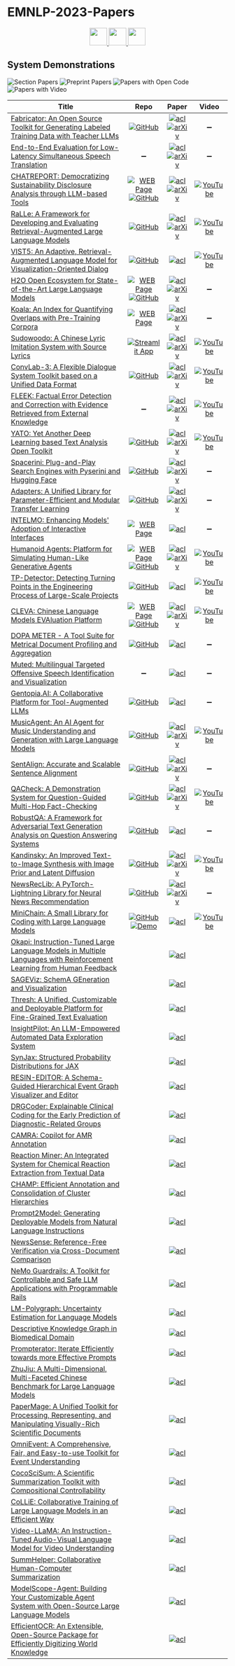 # EMNLP-2023-Papers

<div align="center">
    <a href="https://github.com/DmitryRyumin/EMNLP-2023-Papers/blob/main/sections/tutorial-abstracts.md">
        <img src="https://cdn.jsdelivr.net/gh/DmitryRyumin/NewEraAI-Papers@main/images/left.svg" width="40" alt="" />
    </a>
    <a href="https://github.com/DmitryRyumin/EMNLP-2023-Papers/">
        <img src="https://cdn.jsdelivr.net/gh/DmitryRyumin/NewEraAI-Papers@main/images/home.svg" width="40" alt="" />
    </a>
    <a href="https://github.com/DmitryRyumin/EMNLP-2023-Papers/blob/main/sections/industry-track.md">
        <img src="https://cdn.jsdelivr.net/gh/DmitryRyumin/NewEraAI-Papers@main/images/right.svg" width="40" alt="" />
    </a>
</div>

## System Demonstrations

![Section Papers](https://img.shields.io/badge/Section%20Papers-soon-42BA16) ![Preprint Papers](https://img.shields.io/badge/Preprint%20Papers-soon-b31b1b) ![Papers with Open Code](https://img.shields.io/badge/Papers%20with%20Open%20Code-soon-1D7FBF) ![Papers with Video](https://img.shields.io/badge/Papers%20with%20Video-soon-FF0000)

| **Title** | **Repo** | **Paper** | **Video** |
|-----------|:--------:|:---------:|:---------:|
| [Fabricator: An Open Source Toolkit for Generating Labeled Training Data with Teacher LLMs](https://aclanthology.org/2023.emnlp-demo.1) | [![GitHub](https://img.shields.io/github/stars/flairNLP/fabricator)](https://github.com/flairNLP/fabricator) | [![acl](https://img.shields.io/badge/pdf-acl-CBCBCC.svg)](https://aclanthology.org/2023.emnlp-demo.1.pdf) <br /> [![arXiv](https://img.shields.io/badge/arXiv-2309.09582-b31b1b.svg)](http://arxiv.org/abs/2309.09582) | :heavy_minus_sign: |
| [End-to-End Evaluation for Low-Latency Simultaneous Speech Translation](https://aclanthology.org/2023.emnlp-demo.2) | :heavy_minus_sign: | [![acl](https://img.shields.io/badge/pdf-acl-CBCBCC.svg)](https://aclanthology.org/2023.emnlp-demo.2.pdf) <br /> [![arXiv](https://img.shields.io/badge/arXiv-2308.03415-b31b1b.svg)](http://arxiv.org/abs/2308.03415) | :heavy_minus_sign: |
| [CHATREPORT: Democratizing Sustainability Disclosure Analysis through LLM-based Tools](https://aclanthology.org/2023.emnlp-demo.3) | [![WEB Page](https://img.shields.io/badge/WEB-Page-159957.svg)](https://reports.chatclimate.ai/) <br /> [![GitHub](https://img.shields.io/github/stars/EdisonNi-hku/chatreport)](https://github.com/EdisonNi-hku/chatreport) | [![acl](https://img.shields.io/badge/pdf-acl-CBCBCC.svg)](https://aclanthology.org/2023.emnlp-demo.3.pdf) <br /> [![arXiv](https://img.shields.io/badge/arXiv-2307.15770-b31b1b.svg)](http://arxiv.org/abs/2307.15770) | [![YouTube](https://img.shields.io/badge/YouTube-%23FF0000.svg?style=for-the-badge&logo=YouTube&logoColor=white)](https://www.youtube.com/watch?v=Q5AzaKzPE4M) |
| [RaLLe: A Framework for Developing and Evaluating Retrieval-Augmented Large Language Models](https://aclanthology.org/2023.emnlp-demo.4) | [![GitHub](https://img.shields.io/github/stars/yhoshi3/RaLLe)](https://github.com/yhoshi3/RaLLe) | [![acl](https://img.shields.io/badge/pdf-acl-CBCBCC.svg)](https://aclanthology.org/2023.emnlp-demo.4.pdf) <br /> [![arXiv](https://img.shields.io/badge/arXiv-2308.10633-b31b1b.svg)](http://arxiv.org/abs/2308.10633) | [![YouTube](https://img.shields.io/badge/YouTube-%23FF0000.svg?style=for-the-badge&logo=YouTube&logoColor=white)](https://www.youtube.com/watch?v=JYbm75qnfTg) |
| [VIST5: An Adaptive, Retrieval-Augmented Language Model for Visualization-Oriented Dialog](https://aclanthology.org/2023.emnlp-demo.5) | [![GitHub](https://img.shields.io/github/stars/clause-bielefeld/VIST5)](https://github.com/clause-bielefeld/VIST5) | [![acl](https://img.shields.io/badge/pdf-acl-CBCBCC.svg)](https://aclanthology.org/2023.emnlp-demo.5.pdf) | [![YouTube](https://img.shields.io/badge/YouTube-%23FF0000.svg?style=for-the-badge&logo=YouTube&logoColor=white)](https://www.youtube.com/watch?v=bsgaV7hjlGs) |
| [H2O Open Ecosystem for State-of-the-Art Large Language Models](https://aclanthology.org/2023.emnlp-demo.6) | [![WEB Page](https://img.shields.io/badge/WEB-Page-159957.svg)](https://gpt.h2o.ai/) <br /> [![GitHub](https://img.shields.io/github/stars/h2oai/h2ogpt)](https://github.com/h2oai/h2ogpt) | [![acl](https://img.shields.io/badge/pdf-acl-CBCBCC.svg)](https://aclanthology.org/2023.emnlp-demo.6.pdf) <br /> [![arXiv](https://img.shields.io/badge/arXiv-2310.13012-b31b1b.svg)](http://arxiv.org/abs/2310.13012) | :heavy_minus_sign: |
| [Koala: An Index for Quantifying Overlaps with Pre-Training Corpora](https://aclanthology.org/2023.emnlp-demo.7) | [![WEB Page](https://img.shields.io/badge/WEB-Page-159957.svg)](https://koala-index.erc.monash.edu/) | [![acl](https://img.shields.io/badge/pdf-acl-CBCBCC.svg)](https://aclanthology.org/2023.emnlp-demo.7.pdf) <br /> [![arXiv](https://img.shields.io/badge/arXiv-2303.14770-b31b1b.svg)](http://arxiv.org/abs/2303.14770) | :heavy_minus_sign: |
| [Sudowoodo: A Chinese Lyric Imitation System with Source Lyrics](https://aclanthology.org/2023.emnlp-demo.8) | [![Streamlit App](https://static.streamlit.io/badges/streamlit_badge_black_white.svg)](https://sudowoodo.apps-hp.danlu.netease.com/) | [![acl](https://img.shields.io/badge/pdf-acl-CBCBCC.svg)](https://aclanthology.org/2023.emnlp-demo.8.pdf) <br /> [![arXiv](https://img.shields.io/badge/arXiv-2308.04665-b31b1b.svg)](http://arxiv.org/abs/2308.04665) | [![YouTube](https://img.shields.io/badge/YouTube-%23FF0000.svg?style=for-the-badge&logo=YouTube&logoColor=white)](https://www.youtube.com/watch?v=u5BBT_j1L5M) |
| [ConvLab-3: A Flexible Dialogue System Toolkit based on a Unified Data Format](https://aclanthology.org/2023.emnlp-demo.9) | [![GitHub](https://img.shields.io/github/stars/ConvLab/ConvLab-3)](https://github.com/ConvLab/ConvLab-3) | [![acl](https://img.shields.io/badge/pdf-acl-CBCBCC.svg)](https://aclanthology.org/2023.emnlp-demo.9.pdf) <br /> [![arXiv](https://img.shields.io/badge/arXiv-2211.17148-b31b1b.svg)](http://arxiv.org/abs/2211.17148) | [![YouTube](https://img.shields.io/badge/YouTube-%23FF0000.svg?style=for-the-badge&logo=YouTube&logoColor=white)](https://www.youtube.com/watch?v=t6HVTJCeGLo) |
| [FLEEK: Factual Error Detection and Correction with Evidence Retrieved from External Knowledge](https://aclanthology.org/2023.emnlp-demo.10) | :heavy_minus_sign: | [![acl](https://img.shields.io/badge/pdf-acl-CBCBCC.svg)](https://aclanthology.org/2023.emnlp-demo.10.pdf) <br /> [![arXiv](https://img.shields.io/badge/arXiv-2310.17119-b31b1b.svg)](http://arxiv.org/abs/2310.17119) | [![YouTube](https://img.shields.io/badge/YouTube-%23FF0000.svg?style=for-the-badge&logo=YouTube&logoColor=white)](https://www.youtube.com/watch?v=NapJFUlkPdQ) |
| [YATO: Yet Another Deep Learning based Text Analysis Open Toolkit](https://aclanthology.org/2023.emnlp-demo.11) | [![GitHub](https://img.shields.io/github/stars/jiesutd/YATO)](https://github.com/jiesutd/YATO) | [![acl](https://img.shields.io/badge/pdf-acl-CBCBCC.svg)](https://aclanthology.org/2023.emnlp-demo.11.pdf) <br /> [![arXiv](https://img.shields.io/badge/arXiv-2209.13877-b31b1b.svg)](http://arxiv.org/abs/2209.13877) | [![YouTube](https://img.shields.io/badge/YouTube-%23FF0000.svg?style=for-the-badge&logo=YouTube&logoColor=white)](https://www.youtube.com/playlist?list=PLJ0mhzMcRuDUlTkzBfAftOqiJRxYTTjXH) |
| [Spacerini: Plug-and-Play Search Engines with Pyserini and Hugging Face](https://aclanthology.org/2023.emnlp-demo.12) | [![GitHub](https://img.shields.io/github/stars/castorini/hf-spacerini)](https://github.com/castorini/hf-spacerini) | [![acl](https://img.shields.io/badge/pdf-acl-CBCBCC.svg)](https://aclanthology.org/2023.emnlp-demo.12.pdf) <br /> [![arXiv](https://img.shields.io/badge/arXiv-2302.14534-b31b1b.svg)](http://arxiv.org/abs/2302.14534) | :heavy_minus_sign: |
| [Adapters: A Unified Library for Parameter-Efficient and Modular Transfer Learning](https://aclanthology.org/2023.emnlp-demo.13) | [![GitHub](https://img.shields.io/github/stars/adapter-hub/adapters)](https://github.com/adapter-hub/adapters) | [![acl](https://img.shields.io/badge/pdf-acl-CBCBCC.svg)](https://aclanthology.org/2023.emnlp-demo.13.pdf) <br /> [![arXiv](https://img.shields.io/badge/arXiv-2311.11077-b31b1b.svg)](http://arxiv.org/abs/2311.11077) | :heavy_minus_sign: |
| [INTELMO: Enhancing Models' Adoption of Interactive Interfaces](https://aclanthology.org/2023.emnlp-demo.14) | [![WEB Page](https://img.shields.io/badge/WEB-Page-159957.svg)](https://intelmo.vercel.app/) | [![acl](https://img.shields.io/badge/pdf-acl-CBCBCC.svg)](https://aclanthology.org/2023.emnlp-demo.14.pdf) | :heavy_minus_sign: |
| [Humanoid Agents: Platform for Simulating Human-Like Generative Agents](https://aclanthology.org/2023.emnlp-demo.15) | [![WEB Page](https://img.shields.io/badge/WEB-Page-159957.svg)](https://www.humanoidagents.com/) <br /> [![GitHub](https://img.shields.io/github/stars/HumanoidAgents/HumanoidAgents)](https://github.com/HumanoidAgents/HumanoidAgents) | [![acl](https://img.shields.io/badge/pdf-acl-CBCBCC.svg)](https://aclanthology.org/2023.emnlp-demo.15.pdf) <br /> [![arXiv](https://img.shields.io/badge/arXiv-2310.05418-b31b1b.svg)](http://arxiv.org/abs/2310.05418) | [![YouTube](https://img.shields.io/badge/YouTube-%23FF0000.svg?style=for-the-badge&logo=YouTube&logoColor=white)](https://www.youtube.com/watch?v=vQkOf-zS2Y0) |
| [TP-Detector: Detecting Turning Points in the Engineering Process of Large-Scale Projects](https://aclanthology.org/2023.emnlp-demo.16) | [![GitHub](https://img.shields.io/github/stars/smile577/tpd)](https://github.com/smile577/tpd) | [![acl](https://img.shields.io/badge/pdf-acl-CBCBCC.svg)](https://aclanthology.org/2023.emnlp-demo.16.pdf) | [![YouTube](https://img.shields.io/badge/YouTube-%23FF0000.svg?style=for-the-badge&logo=YouTube&logoColor=white)](https://www.youtube.com/watch?v=FH3av84I-Kg) |
| [CLEVA: Chinese Language Models EVAluation Platform](https://aclanthology.org/2023.emnlp-demo.17) | [![WEB Page](https://img.shields.io/badge/WEB-Page-159957.svg)](http://www.lavicleva.com/) <br /> [![GitHub](https://img.shields.io/github/stars/LaVi-Lab/CLEVA)](https://github.com/LaVi-Lab/CLEVA) | [![acl](https://img.shields.io/badge/pdf-acl-CBCBCC.svg)](https://aclanthology.org/2023.emnlp-demo.17.pdf) <br /> [![arXiv](https://img.shields.io/badge/arXiv-2308.04813-b31b1b.svg)](http://arxiv.org/abs/2308.04813) | [![YouTube](https://img.shields.io/badge/YouTube-%23FF0000.svg?style=for-the-badge&logo=YouTube&logoColor=white)](https://www.youtube.com/watch?v=TvrJoU6v-Sg) |
| [DOPA METER - A Tool Suite for Metrical Document Profiling and Aggregation](https://aclanthology.org/2023.emnlp-demo.18) | [![GitHub](https://img.shields.io/github/stars/dopameter/dopameter)](https://github.com/dopameter/dopameter) | [![acl](https://img.shields.io/badge/pdf-acl-CBCBCC.svg)](https://aclanthology.org/2023.emnlp-demo.18.pdf) | :heavy_minus_sign: |
| [Muted: Multilingual Targeted Offensive Speech Identification and Visualization](https://aclanthology.org/2023.emnlp-demo.19) | :heavy_minus_sign: | [![acl](https://img.shields.io/badge/pdf-acl-CBCBCC.svg)](https://aclanthology.org/2023.emnlp-demo.19.pdf) | :heavy_minus_sign: |
| [Gentopia.AI: A Collaborative Platform for Tool-Augmented LLMs](https://aclanthology.org/2023.emnlp-demo.20) | [![GitHub](https://img.shields.io/github/stars/Gentopia-AI/Gentopia)](https://github.com/Gentopia-AI/Gentopia) | [![acl](https://img.shields.io/badge/pdf-acl-CBCBCC.svg)](https://aclanthology.org/2023.emnlp-demo.20.pdf) | :heavy_minus_sign: |
| [MusicAgent: An AI Agent for Music Understanding and Generation with Large Language Models](https://aclanthology.org/2023.emnlp-demo.21) | [![GitHub](https://img.shields.io/github/stars/microsoft/muzic)](https://github.com/microsoft/muzic) | [![acl](https://img.shields.io/badge/pdf-acl-CBCBCC.svg)](https://aclanthology.org/2023.emnlp-demo.21.pdf) <br /> [![arXiv](https://img.shields.io/badge/arXiv-2310.11954-b31b1b.svg)](http://arxiv.org/abs/2310.11954) | [![YouTube](https://img.shields.io/badge/YouTube-%23FF0000.svg?style=for-the-badge&logo=YouTube&logoColor=white)](https://www.youtube.com/watch?v=tpNynjdcBqA) |
| [SentAlign: Accurate and Scalable Sentence Alignment](https://aclanthology.org/2023.emnlp-demo.22) | [![GitHub](https://img.shields.io/github/stars/steinst/sentalign)](https://github.com/steinst/sentalign) | [![acl](https://img.shields.io/badge/pdf-acl-CBCBCC.svg)](https://aclanthology.org/2023.emnlp-demo.22.pdf) <br /> [![arXiv](https://img.shields.io/badge/arXiv-2311.08982-b31b1b.svg)](http://arxiv.org/abs/2311.08982) | :heavy_minus_sign: |
| [QACheck: A Demonstration System for Question-Guided Multi-Hop Fact-Checking](https://aclanthology.org/2023.emnlp-demo.23) | [![GitHub](https://img.shields.io/github/stars/XinyuanLu00/QACheck)](https://github.com/XinyuanLu00/QACheck) | [![acl](https://img.shields.io/badge/pdf-acl-CBCBCC.svg)](https://aclanthology.org/2023.emnlp-demo.23.pdf) <br /> [![arXiv](https://img.shields.io/badge/arXiv-2310.07609-b31b1b.svg)](http://arxiv.org/abs/2310.07609) | [![YouTube](https://img.shields.io/badge/YouTube-%23FF0000.svg?style=for-the-badge&logo=YouTube&logoColor=white)](https://www.youtube.com/watch?v=ju8kxSldM64) |
| [RobustQA: A Framework for Adversarial Text Generation Analysis on Question Answering Systems](https://aclanthology.org/2023.emnlp-demo.24) | [![GitHub](https://img.shields.io/github/stars/mirbostani/RobustQA)](https://github.com/mirbostani/RobustQA) | [![acl](https://img.shields.io/badge/pdf-acl-CBCBCC.svg)](https://aclanthology.org/2023.emnlp-demo.24.pdf) | :heavy_minus_sign: |
| [Kandinsky: An Improved Text-to-Image Synthesis with Image Prior and Latent Diffusion](https://aclanthology.org/2023.emnlp-demo.25) | [![GitHub](https://img.shields.io/github/stars/ai-forever/Kandinsky-2)](https://github.com/ai-forever/Kandinsky-2) | [![acl](https://img.shields.io/badge/pdf-acl-CBCBCC.svg)](https://aclanthology.org/2023.emnlp-demo.25.pdf) <br /> [![arXiv](https://img.shields.io/badge/arXiv-2310.03502-b31b1b.svg)](http://arxiv.org/abs/2310.03502) | [![YouTube](https://img.shields.io/badge/YouTube-%23FF0000.svg?style=for-the-badge&logo=YouTube&logoColor=white)](https://www.youtube.com/watch?v=c7zHPc59cWU) |
| [NewsRecLib: A PyTorch-Lightning Library for Neural News Recommendation](https://aclanthology.org/2023.emnlp-demo.26) | [![GitHub](https://img.shields.io/github/stars/andreeaiana/newsreclib)](https://github.com/andreeaiana/newsreclib) | [![acl](https://img.shields.io/badge/pdf-acl-CBCBCC.svg)](https://aclanthology.org/2023.emnlp-demo.26.pdf) <br /> [![arXiv](https://img.shields.io/badge/arXiv-2310.01146-b31b1b.svg)](http://arxiv.org/abs/2310.01146) | :heavy_minus_sign: |
| [MiniChain: A Small Library for Coding with Large Language Models](https://aclanthology.org/2023.emnlp-demo.27) | [![GitHub](https://img.shields.io/github/stars/srush/MiniChain)](https://github.com/srush/MiniChain) <br /> [![Demo](https://img.shields.io/badge/🤗-demo-FFD21F.svg)](https://srush-minichain.hf.space/) | [![acl](https://img.shields.io/badge/pdf-acl-CBCBCC.svg)](https://aclanthology.org/2023.emnlp-demo.27.pdf) | [![YouTube](https://img.shields.io/badge/YouTube-%23FF0000.svg?style=for-the-badge&logo=YouTube&logoColor=white)](https://www.youtube.com/watch?v=VszZ1VnO7sk) |
| [Okapi: Instruction-Tuned Large Language Models in Multiple Languages with Reinforcement Learning from Human Feedback](https://aclanthology.org/2023.emnlp-demo.28) |  | [![acl](https://img.shields.io/badge/pdf-acl-CBCBCC.svg)](https://aclanthology.org/2023.emnlp-demo.28.pdf) |  |
| [SAGEViz: SchemA GEneration and Visualization](https://aclanthology.org/2023.emnlp-demo.29) |  | [![acl](https://img.shields.io/badge/pdf-acl-CBCBCC.svg)](https://aclanthology.org/2023.emnlp-demo.29.pdf) |  |
| [Thresh: A Unified, Customizable and Deployable Platform for Fine-Grained Text Evaluation](https://aclanthology.org/2023.emnlp-demo.30) |  | [![acl](https://img.shields.io/badge/pdf-acl-CBCBCC.svg)](https://aclanthology.org/2023.emnlp-demo.30.pdf) |  |
| [InsightPilot: An LLM-Empowered Automated Data Exploration System](https://aclanthology.org/2023.emnlp-demo.31) |  | [![acl](https://img.shields.io/badge/pdf-acl-CBCBCC.svg)](https://aclanthology.org/2023.emnlp-demo.31.pdf) |  |
| [SynJax: Structured Probability Distributions for JAX](https://aclanthology.org/2023.emnlp-demo.32) |  | [![acl](https://img.shields.io/badge/pdf-acl-CBCBCC.svg)](https://aclanthology.org/2023.emnlp-demo.32.pdf) |  |
| [RESIN-EDITOR: A Schema-Guided Hierarchical Event Graph Visualizer and Editor](https://aclanthology.org/2023.emnlp-demo.33) |  | [![acl](https://img.shields.io/badge/pdf-acl-CBCBCC.svg)](https://aclanthology.org/2023.emnlp-demo.33.pdf) |  |
| [DRGCoder: Explainable Clinical Coding for the Early Prediction of Diagnostic-Related Groups](https://aclanthology.org/2023.emnlp-demo.34) |  | [![acl](https://img.shields.io/badge/pdf-acl-CBCBCC.svg)](https://aclanthology.org/2023.emnlp-demo.34.pdf) |  |
| [CAMRA: Copilot for AMR Annotation](https://aclanthology.org/2023.emnlp-demo.35) |  | [![acl](https://img.shields.io/badge/pdf-acl-CBCBCC.svg)](https://aclanthology.org/2023.emnlp-demo.35.pdf) |  |
| [Reaction Miner: An Integrated System for Chemical Reaction Extraction from Textual Data](https://aclanthology.org/2023.emnlp-demo.36) |  | [![acl](https://img.shields.io/badge/pdf-acl-CBCBCC.svg)](https://aclanthology.org/2023.emnlp-demo.36.pdf) |  |
| [CHAMP: Efficient Annotation and Consolidation of Cluster Hierarchies](https://aclanthology.org/2023.emnlp-demo.37) |  | [![acl](https://img.shields.io/badge/pdf-acl-CBCBCC.svg)](https://aclanthology.org/2023.emnlp-demo.37.pdf) |  |
| [Prompt2Model: Generating Deployable Models from Natural Language Instructions](https://aclanthology.org/2023.emnlp-demo.38) |  | [![acl](https://img.shields.io/badge/pdf-acl-CBCBCC.svg)](https://aclanthology.org/2023.emnlp-demo.38.pdf) |  |
| [NewsSense: Reference-Free Verification via Cross-Document Comparison](https://aclanthology.org/2023.emnlp-demo.39) |  | [![acl](https://img.shields.io/badge/pdf-acl-CBCBCC.svg)](https://aclanthology.org/2023.emnlp-demo.39.pdf) |  |
| [NeMo Guardrails: A Toolkit for Controllable and Safe LLM Applications with Programmable Rails](https://aclanthology.org/2023.emnlp-demo.40) |  | [![acl](https://img.shields.io/badge/pdf-acl-CBCBCC.svg)](https://aclanthology.org/2023.emnlp-demo.40.pdf) |  |
| [LM-Polygraph: Uncertainty Estimation for Language Models](https://aclanthology.org/2023.emnlp-demo.41) |  | [![acl](https://img.shields.io/badge/pdf-acl-CBCBCC.svg)](https://aclanthology.org/2023.emnlp-demo.41.pdf) |  |
| [Descriptive Knowledge Graph in Biomedical Domain](https://aclanthology.org/2023.emnlp-demo.42) |  | [![acl](https://img.shields.io/badge/pdf-acl-CBCBCC.svg)](https://aclanthology.org/2023.emnlp-demo.42.pdf) |  |
| [Prompterator: Iterate Efficiently towards more Effective Prompts](https://aclanthology.org/2023.emnlp-demo.43) |  | [![acl](https://img.shields.io/badge/pdf-acl-CBCBCC.svg)](https://aclanthology.org/2023.emnlp-demo.43.pdf) |  |
| [ZhuJiu: A Multi-Dimensional, Multi-Faceted Chinese Benchmark for Large Language Models](https://aclanthology.org/2023.emnlp-demo.44) |  | [![acl](https://img.shields.io/badge/pdf-acl-CBCBCC.svg)](https://aclanthology.org/2023.emnlp-demo.44.pdf) |  |
| [PaperMage: A Unified Toolkit for Processing, Representing, and Manipulating Visually-Rich Scientific Documents](https://aclanthology.org/2023.emnlp-demo.45) |  | [![acl](https://img.shields.io/badge/pdf-acl-CBCBCC.svg)](https://aclanthology.org/2023.emnlp-demo.45.pdf) |  |
| [OmniEvent: A Comprehensive, Fair, and Easy-to-use Toolkit for Event Understanding](https://aclanthology.org/2023.emnlp-demo.46) |  | [![acl](https://img.shields.io/badge/pdf-acl-CBCBCC.svg)](https://aclanthology.org/2023.emnlp-demo.46.pdf) |  |
| [CocoSciSum: A Scientific Summarization Toolkit with Compositional Controllability](https://aclanthology.org/2023.emnlp-demo.47) |  | [![acl](https://img.shields.io/badge/pdf-acl-CBCBCC.svg)](https://aclanthology.org/2023.emnlp-demo.47.pdf) |  |
| [CoLLiE: Collaborative Training of Large Language Models in an Efficient Way](https://aclanthology.org/2023.emnlp-demo.48) |  | [![acl](https://img.shields.io/badge/pdf-acl-CBCBCC.svg)](https://aclanthology.org/2023.emnlp-demo.48.pdf) |  |
| [Video-LLaMA: An Instruction-Tuned Audio-Visual Language Model for Video Understanding](https://aclanthology.org/2023.emnlp-demo.49) |  | [![acl](https://img.shields.io/badge/pdf-acl-CBCBCC.svg)](https://aclanthology.org/2023.emnlp-demo.49.pdf) |  |
| [SummHelper: Collaborative Human-Computer Summarization](https://aclanthology.org/2023.emnlp-demo.50) |  | [![acl](https://img.shields.io/badge/pdf-acl-CBCBCC.svg)](https://aclanthology.org/2023.emnlp-demo.50.pdf) |  |
| [ModelScope-Agent: Building Your Customizable Agent System with Open-Source Large Language Models](https://aclanthology.org/2023.emnlp-demo.51) |  | [![acl](https://img.shields.io/badge/pdf-acl-CBCBCC.svg)](https://aclanthology.org/2023.emnlp-demo.51.pdf) |  |
| [EfficientOCR: An Extensible, Open-Source Package for Efficiently Digitizing World Knowledge](https://aclanthology.org/2023.emnlp-demo.52) |  | [![acl](https://img.shields.io/badge/pdf-acl-CBCBCC.svg)](https://aclanthology.org/2023.emnlp-demo.52.pdf) |  |
